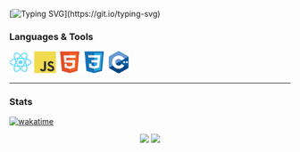 [![Typing SVG](https://readme-typing-svg.herokuapp.com?font=Fira+Code&size=28&duration=2500&pause=1000&color=00F723&center=true&vCenter=true&width=650&lines=Hello+%F0%9F%91%8B;I+AM+QUEDAS!)](https://git.io/typing-svg)

### Languages & Tools

<p align="left">
  <img src="https://raw.githubusercontent.com/devicons/devicon/master/icons/react/react-original.svg" alt="React" width="40" height="40"/> 
  <img src="https://raw.githubusercontent.com/devicons/devicon/master/icons/javascript/javascript-original.svg" alt="JS" width="40" height="40"/> 
  <img src="https://raw.githubusercontent.com/devicons/devicon/master/icons/html5/html5-original.svg" alt="HTML" width="40" height="40"/> 
  <img src="https://raw.githubusercontent.com/devicons/devicon/master/icons/css3/css3-original.svg" alt="CSS" width="40" height="40"/> 
  <img src="https://raw.githubusercontent.com/devicons/devicon/master/icons/cplusplus/cplusplus-original.svg" alt="C++" width="40" height="40"/> 
</p>

---

### Stats
[![wakatime](https://wakatime.com/badge/user/5add4576-3bca-45b2-8a1f-4ce09b7f9e08.svg)](https://wakatime.com/@5add4576-3bca-45b2-8a1f-4ce09b7f9e08)

<p align="center">
<img src="https://github-readme-stats.vercel.app/api?username=quedas&theme=radical" height="200"/>
<img src="https://github-readme-stats.vercel.app/api/top-langs/?username=quedas&layout=compact&theme=radical" height="150"/>
</p>

